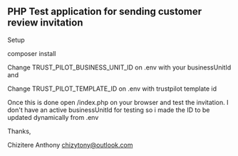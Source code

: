 ## PHP Test application for sending customer review invitation

Setup

   composer install

   Change TRUST_PILOT_BUSINESS_UNIT_ID on .env with your businessUnitId and

   Change TRUST_PILOT_TEMPLATE_ID on .env with trustpilot template id

Once this is done open /index.php on your browser and test the invitation. 
I don't have an active businessUnitId for testing so i made the ID to be updated dynamically from .env

Thanks,

Chizitere Anthony
chizytony@outlook.com
